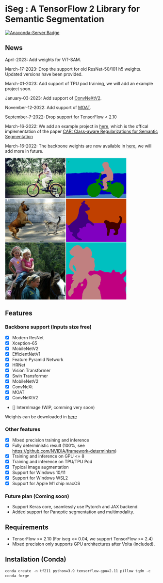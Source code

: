 # iSeg : A TensorFlow 2 Library for Semantic Segmentation

[![Anaconda-Server Badge](https://anaconda.org/conda-forge/tensorflow-gpu/badges/version.svg)](https://anaconda.org/conda-forge/tensorflow-gpu)

## News

April-2023: Add weights for ViT-SAM.

March-17-2023: Drop the support for old ResNet-50/101 h5 weights. Updated versions have been provided.

March-01-2023: Add support of TPU pod training, we will add an example project soon.

January-03-2023: Add support of [ConvNeXtV2](https://arxiv.org/abs/2301.00808).

November-12-2022: Add support of [MOAT](https://arxiv.org/abs/2210.01820).

September-7-2022: Drop support for TensorFlow < 2.10

March-16-2022: We add an example project in [here](https://github.com/edwardyehuang/CAR), which is the offical implementation of the paper [CAR: Class-aware Regularizations for Semantic Segmentation](https://www.ecva.net/papers/eccv_2022/papers_ECCV/papers/136880514.pdf)

March-16-2022: The backbone weights are now available in [here](backbones/README.md), we will add more in future.


<img src="demo.png" width=400>

## Features
### Backbone support (Inputs size free)

- [x] Modern ResNet
- [x] Xception-65
- [x] MobileNetV2
- [x] EfficientNetV1
- [x] Feature Pyramid Network
- [x] HRNet
- [x] Vision Transformer
- [x] Swin Transformer 
- [x] MobileNetV2
- [x] ConvNeXt
- [x] MOAT
- [x] ConvNeXtV2
- [] InternImage (WIP, comming very soon)

Weights can be downloaded in [here](backbones/README.md)

### Other features
- [x] Mixed precision training and inference
- [x] Fully deterministic result (100%, see https://github.com/NVIDIA/framework-determinism)
- [x] Training and inference on GPU <= 8
- [x] Training and inference on TPU/TPU Pod
- [x] Typical image augmentation
- [x] Support for Windows 10/11
- [x] Support for Windows WSL2
- [x] Support for Apple M1 chip macOS

### Future plan (Coming soon)
- Support Keras core, seamlessly use Pytorch and JAX backend.
- Added support for Panoptic segmentation and multimodality.

## Requirements

* TensorFlow >= 2.10 (For iseg <= 0.04, we support TensorFlow >= 2.4)
* Mixed precision only supports GPU architectures after Volta (included).

## Installation (Conda)

```
conda create -n tf211 python=3.9 tensorflow-gpu=2.11 pillow tqdm -c conda-forge
```